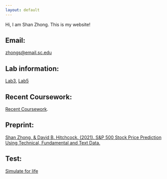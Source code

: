 ```yaml
---
layout: default
---
```


Hi, I am Shan Zhong. This is my website!

## Email:

zhongs@email.sc.edu

## Lab information:

[Lab3](https://github.com/Shanlearning/Stat201/tree/master/Lab3), 
[Lab5](https://github.com/Shanlearning/Stat201/tree/master/Lab5)

## Recent Coursework:
[Recent Coursework](https://github.com/Shanlearning/past-coursework#past-coursework).

## Preprint:
[Shan Zhong, & David B. Hitchcock. (2021). S&P 500 Stock Price Prediction Using Technical, Fundamental and Text Data.](https://arxiv.org/abs/2108.10826)

## Test:
[Simulate for life](https://shanlearning.github.io/lifeRestart/view/index.html)

